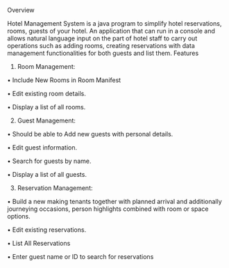 Overview

   Hotel Management System is a java program to simplify hotel reservations, rooms, guests of your hotel. An application that can run in a console and allows natural language input on the part of hotel staff to carry out operations such as adding rooms, creating reservations with data management functionalities for both guests and list them.
Features
1.	Room Management:
   
•	Include New Rooms in Room Manifest

•	Edit existing room details.

•	Display a list of all rooms.

2.	Guest Management:

•	Should be able to Add new guests with personal details.

•	Edit guest information.

•	Search for guests by name.

•	Display a list of all guests.

3.	Reservation Management:

•	Build a new making tenants together with planned arrival and additionally journeying occasions, person highlights combined with room or space options.

•	Edit existing reservations.

•	List All Reservations

•	Enter guest name or ID to search for reservations

